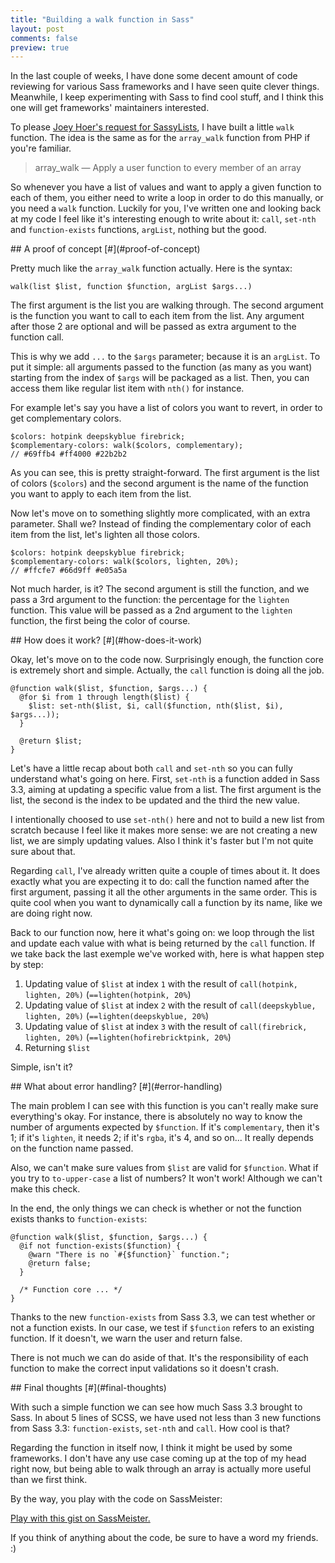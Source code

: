 ```yaml
---
title: "Building a walk function in Sass"
layout: post
comments: false
preview: true
---
```

<section>
In the last couple of weeks, I have done some decent amount of code reviewing for various Sass frameworks and I have seen quite  clever things. Meanwhile, I keep experimenting with Sass to find cool stuff, and I think this one will get frameworks' maintainers interested.

To please [Joey Hoer's request for SassyLists](https://github.com/Team-Sass/SassyLists/issues/24), I have built a little `walk` function. The idea is the same as for the `array_walk` function from PHP if you're familiar.

<blockquote class="quote">array_walk — Apply a user function to every member of an array</blockquote>

So whenever you have a list of values and want to apply a given function to each of them, you either need to write a loop in order to do this manually, or you need a `walk` function. Luckily for you, I've written one and looking back at my code I feel like it's interesting enough to write about it: `call`, `set-nth` and `function-exists` functions, `argList`, nothing but the good.
</section>
<section id="proof-of-concept">
## A proof of concept [#](#proof-of-concept)

Pretty much like the `array_walk` function actually. Here is the syntax:

<pre class="language-scss"><code>walk(list $list, function $function, argList $args...)</code></pre>

The first argument is the list you are walking through. The second argument is the function you want to call to each item from the list. Any argument after those 2 are optional and will be passed as extra argument to the function call. 

This is why we add `...` to the `$args` parameter; because it is an `argList`. To put it simple: all arguments passed to the function (as many as you want) starting from the index of `$args` will be packaged as a list. Then, you can access them like regular list item with `nth()` for instance.

For example let's say you have a list of colors you want to revert, in order to get complementary colors. 

<pre class="language-scss"><code>$colors: hotpink deepskyblue firebrick;
$complementary-colors: walk($colors, complementary);
// #69ffb4 #ff4000 #22b2b2</code></pre>

As you can see, this is pretty straight-forward. The first argument is the list of colors (`$colors`) and the second argument is the name of the function you want to apply to each item from the list. 

Now let's move on to something slightly more complicated, with an extra parameter. Shall we? Instead of finding the complementary color of each item from the list, let's lighten all those colors.

<pre class="language-scss"><code>$colors: hotpink deepskyblue firebrick;
$complementary-colors: walk($colors, lighten, 20%);
// #ffcfe7 #66d9ff #e05a5a</code></pre>

Not much harder, is it? The second argument is still the function, and we pass a 3rd argument to the function: the percentage for the `lighten` function. This value will be passed as a 2nd argument to the `lighten` function, the first being the color of course.
</section>
<section id="how-does-it-work">
## How does it work? [#](#how-does-it-work)

Okay, let's move on to the code now. Surprisingly enough, the function core is extremely short and simple. Actually, the `call` function is doing all the job.

<pre class="language-scss"><code>@function walk($list, $function, $args...) {
  @for $i from 1 through length($list) {
    $list: set-nth($list, $i, call($function, nth($list, $i), $args...));
  }
  
  @return $list;
}</code></pre>

Let's have a little recap about both `call` and `set-nth` so you can fully understand what's going on here. First, `set-nth` is a function added in Sass 3.3, aiming at updating a specific value from a list. The first argument is the list, the second is the index to be updated and the third the new value.

I intentionally choosed to use `set-nth()` here and not to build a new list from scratch because I feel like it makes more sense: we are not creating a new list, we are simply updating values. Also I think it's faster but I'm not quite sure about that.

Regarding `call`, I've already written quite a couple of times about it. It does exactly what you are expecting it to do: call the function named after the first argument, passing it all the other arguments in the same order. This is quite cool when you want to dynamically call a function by its name, like we are doing right now.

Back to our function now, here it what's going on: we loop through the list and update each value with what is being returned by the `call` function. If we take back the last exemple we've worked with, here is what happen step by step:

1. Updating value of `$list` at index `1` with the result of `call(hotpink, lighten, 20%)` (`==lighten(hotpink, 20%`)
1. Updating value of `$list` at index `2` with the result of `call(deepskyblue, lighten, 20%)` (`==lighten(deepskyblue, 20%`)
1. Updating value of `$list` at index `3` with the result of `call(firebrick, lighten, 20%)` (`==lighten(hofirebricktpink, 20%`)
1. Returning `$list`

Simple, isn't it?
</section>
<section id="error-handling">
## What about error handling? [#](#error-handling)

The main problem I can see with this function is you can't really make sure everything's okay. For instance, there is absolutely no way to know the number of arguments expected by `$function`. If it's `complementary`, then it's 1; if it's `lighten`, it needs 2; if it's `rgba`, it's 4, and so on... It really depends on the function name passed.

Also, we can't make sure values from `$list` are valid for `$function`. What if you try to `to-upper-case` a list of numbers? It won't work! Although we can't make this check. 

In the end, the only things we can check is whether or not the function exists thanks to `function-exists`:

<pre class="language-scss"><code>@function walk($list, $function, $args...) {
  @if not function-exists($function) {
    @warn "There is no `#{$function}` function.";
    @return false;
  }
  
  /* Function core ... */
}</code></pre>

Thanks to the new `function-exists` from Sass 3.3, we can test whether or not a function exists. In our case, we test if `$function` refers to an existing function. If it doesn't, we warn the user and return false.

There is not much we can do aside of that. It's the responsibility of each function to make the correct input validations so it doesn't crash.
</section>
<section id="final-thoughts">
## Final thoughts [#](#final-thoughts)

With such a simple function we can see how much Sass 3.3 brought to Sass. In about 5 lines of SCSS, we have used not less than 3 new functions from Sass 3.3: `function-exists`, `set-nth` and `call`. How cool is that?

Regarding the function in itself now, I think it might be used by some frameworks. I don't have any use case coming up at the top of my head right now, but being able to walk through an array is actually more useful than we first think.

By the way, you play with the code on SassMeister:

<p class="sassmeister" data-gist-id="9730068" data-height="480"><a href="http://sassmeister.com/gist/9730068">Play with this gist on SassMeister.</a></p><script src="http://static.sassmeister.com/js/embed.js" async></script>

If you think of anything about the code, be sure to have a word my friends. :)
</section>

